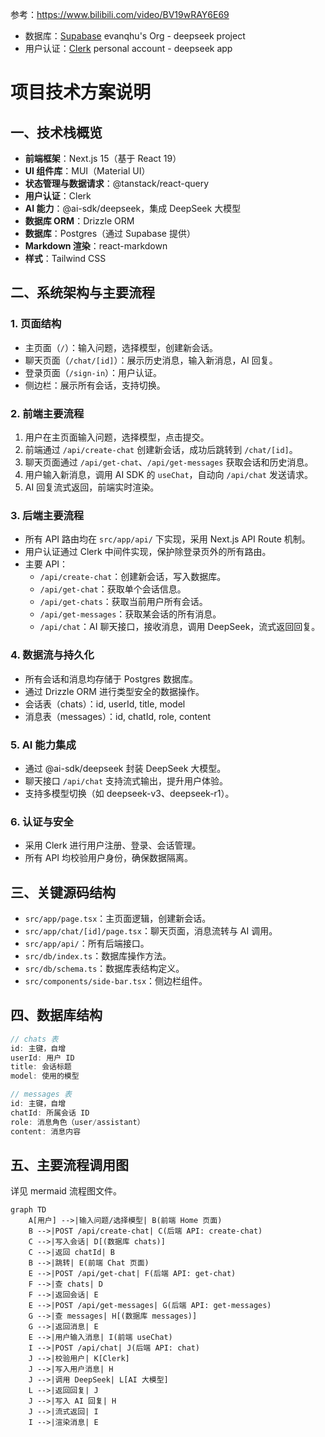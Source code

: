 参考：https://www.bilibili.com/video/BV19wRAY6E69
- 数据库：[Supabase](https://supabase.com/) evanqhu's Org - deepseek project
- 用户认证：[Clerk](https://clerk.com/) personal account - deepseek app

# 项目技术方案说明

## 一、技术栈概览

- **前端框架**：Next.js 15（基于 React 19）
- **UI 组件库**：MUI（Material UI）
- **状态管理与数据请求**：@tanstack/react-query
- **用户认证**：Clerk
- **AI 能力**：@ai-sdk/deepseek，集成 DeepSeek 大模型
- **数据库 ORM**：Drizzle ORM
- **数据库**：Postgres（通过 Supabase 提供）
- **Markdown 渲染**：react-markdown
- **样式**：Tailwind CSS

## 二、系统架构与主要流程

### 1. 页面结构

- 主页面（`/`）：输入问题，选择模型，创建新会话。
- 聊天页面（`/chat/[id]`）：展示历史消息，输入新消息，AI 回复。
- 登录页面（`/sign-in`）：用户认证。
- 侧边栏：展示所有会话，支持切换。

### 2. 前端主要流程

1. 用户在主页面输入问题，选择模型，点击提交。
2. 前端通过 `/api/create-chat` 创建新会话，成功后跳转到 `/chat/[id]`。
3. 聊天页面通过 `/api/get-chat`、`/api/get-messages` 获取会话和历史消息。
4. 用户输入新消息，调用 AI SDK 的 `useChat`，自动向 `/api/chat` 发送请求。
5. AI 回复流式返回，前端实时渲染。

### 3. 后端主要流程

- 所有 API 路由均在 `src/app/api/` 下实现，采用 Next.js API Route 机制。
- 用户认证通过 Clerk 中间件实现，保护除登录页外的所有路由。
- 主要 API：
  - `/api/create-chat`：创建新会话，写入数据库。
  - `/api/get-chat`：获取单个会话信息。
  - `/api/get-chats`：获取当前用户所有会话。
  - `/api/get-messages`：获取某会话的所有消息。
  - `/api/chat`：AI 聊天接口，接收消息，调用 DeepSeek，流式返回回复。

### 4. 数据流与持久化

- 所有会话和消息均存储于 Postgres 数据库。
- 通过 Drizzle ORM 进行类型安全的数据操作。
- 会话表（chats）：id, userId, title, model
- 消息表（messages）：id, chatId, role, content

### 5. AI 能力集成

- 通过 @ai-sdk/deepseek 封装 DeepSeek 大模型。
- 聊天接口 `/api/chat` 支持流式输出，提升用户体验。
- 支持多模型切换（如 deepseek-v3、deepseek-r1）。

### 6. 认证与安全

- 采用 Clerk 进行用户注册、登录、会话管理。
- 所有 API 均校验用户身份，确保数据隔离。

## 三、关键源码结构

- `src/app/page.tsx`：主页面逻辑，创建新会话。
- `src/app/chat/[id]/page.tsx`：聊天页面，消息流转与 AI 调用。
- `src/app/api/`：所有后端接口。
- `src/db/index.ts`：数据库操作方法。
- `src/db/schema.ts`：数据库表结构定义。
- `src/components/side-bar.tsx`：侧边栏组件。

## 四、数据库结构

```ts
// chats 表
id: 主键，自增
userId: 用户 ID
title: 会话标题
model: 使用的模型

// messages 表
id: 主键，自增
chatId: 所属会话 ID
role: 消息角色（user/assistant）
content: 消息内容
```

## 五、主要流程调用图

详见 mermaid 流程图文件。

```mermaid
graph TD
    A[用户] -->|输入问题/选择模型| B(前端 Home 页面)
    B -->|POST /api/create-chat| C(后端 API: create-chat)
    C -->|写入会话| D[(数据库 chats)]
    C -->|返回 chatId| B
    B -->|跳转| E(前端 Chat 页面)
    E -->|POST /api/get-chat| F(后端 API: get-chat)
    F -->|查 chats| D
    F -->|返回会话| E
    E -->|POST /api/get-messages| G(后端 API: get-messages)
    G -->|查 messages| H[(数据库 messages)]
    G -->|返回消息| E
    E -->|用户输入消息| I(前端 useChat)
    I -->|POST /api/chat| J(后端 API: chat)
    J -->|校验用户| K[Clerk]
    J -->|写入用户消息| H
    J -->|调用 DeepSeek| L[AI 大模型]
    L -->|返回回复| J
    J -->|写入 AI 回复| H
    J -->|流式返回| I
    I -->|渲染消息| E
```
